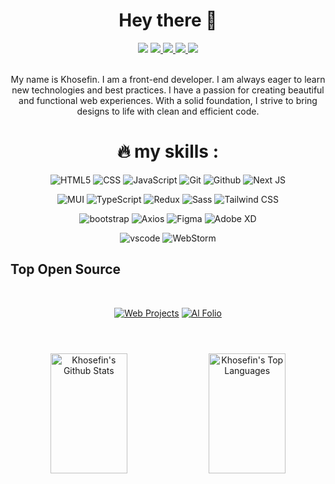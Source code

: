 
<h1 align="center">Hey there 👋</h1>
<div align="center">
 <img src="https://komarev.com/ghpvc/?username=Khosefin&style=flat-square&color=green" />
  <a href="https://linkedin.com/in/aryan-shoughi-658015288">
    <img src="https://img.shields.io/badge/LinkedIn-blue?logo=linkedin&logoColor=white" />
  </a>
  <a href="https://github.com/khosefin">
    <img src="https://img.shields.io/badge/github-black?logo=github&logoColor=white" />
  </a>
  <a href="arianshoughi@gmail.com">
    <img src="https://img.shields.io/badge/gmail-red?logo=gmail&logoColor=white" />
  </a>
  <a href="https://www.instagram.com/khosefin">
    <img src="https://img.shields.io/badge/instagram-purple?logo=instagram&logoColor=white" />
  </a>
</div>
</br>
<p align="center"> My name is Khosefin. I am a front-end developer. I am always eager to learn new technologies and best practices. I have a passion for creating beautiful and functional web experiences. With a solid foundation, I strive to bring designs to life with clean and efficient code. </p>


<h1 align="center">🔥 my skills : </h1>
<div align="center">
  
  ![HTML5](https://img.shields.io/badge/-HTML5-000?&logo=html5&logoColor=E34F26)
  ![CSS](https://img.shields.io/badge/-CSS-000?&logo=css3&logoColor=1572B6)
  ![JavaScript](https://img.shields.io/badge/-JavaScript-000?&logo=JavaScript&logoColo)
  ![Git](https://img.shields.io/badge/-Git-000?&logo=git)
  ![Github](https://img.shields.io/badge/-Github-000?&logo=github)
  ![Next JS](https://img.shields.io/badge/Next-black?&logo=next.js)
  </div>
<div align="center">

  ![MUI](https://img.shields.io/badge/MUI-000?&logo=mui)
  ![TypeScript](https://img.shields.io/badge/typescript-000?&logo=typescript)
  ![Redux](https://img.shields.io/badge/redux-000?&logo=redux&logoColor=purple)
  ![Sass](https://img.shields.io/badge/-Sass-000?&logo=Sass)
  ![Tailwind CSS](https://img.shields.io/badge/-tailwindcss-000?&logo=tailwindcss)

</div>
<div align="center">
  
  ![bootstrap](https://img.shields.io/badge/-bootstrap-000?&logo=bootstrap)
  ![Axios](https://img.shields.io/badge/-Axios-000?&logo=Axios)
  ![Figma](https://img.shields.io/badge/figma-000?&logo=figma)
  ![Adobe XD](https://img.shields.io/badge/Adobe%20XD-000?&logo=Adobe%20XD&logoColor=#FF61F6)
  
</div>


<div align="center">
  
  ![vscode](https://img.shields.io/badge/-VScode-000?&logo=Visual-Studio-Code)
  ![WebStorm](https://img.shields.io/badge/webstorm-143?&logo=webstorm&logoColor=white&color=black)
    <br/>
</div>

## Top Open Source
<br/>
<div align="center">
  
[![Web Projects](https://github-readme-stats.vercel.app/api/pin/?username=Khosefin&repo=Ganjoor_v2&border_color=7F3FBF&bg_color=0D1117&title_color=C9D1D9&text_color=8B949E&icon_color=7F3FBF)](https://github.com/Khosefin/Ganjoor_v2)
[![Al Folio](https://github-readme-stats.vercel.app/api/pin/?username=Khosefin&repo=Nution-task-text-editor&border_color=7F3FBF&bg_color=0D1117&title_color=C9D1D9&text_color=8B949E&icon_color=7F3FBF)](hhttps://github.com/Khosefin/Nution-task-text-editor)
</div>
<h1></h1>
<div align="center">
  <br/>
    <a href="https://github.com/Khosefin"><img alt="Khosefin's Github Stats" src="https://denvercoder1-github-readme-stats.vercel.app/api?username=Khosefin&show_icons=true&count_private=true&theme=react&border_color=7F3FBF&bg_color=0D1117&title_color=F85D7F&icon_color=F8D866" height="192px" width="49.5%"/></a>
  <a href="https://github.com/Khosefin"><img alt="Khosefin's Top Languages" src="https://denvercoder1-github-readme-stats.vercel.app/api/top-langs/?username=Khosefin&langs_count=8&layout=compact&theme=react&border_color=7F3FBF&bg_color=0D1117&title_color=F85D7F&icon_color=F8D866" height="192px" width="49.5%"/></a>
</div>

